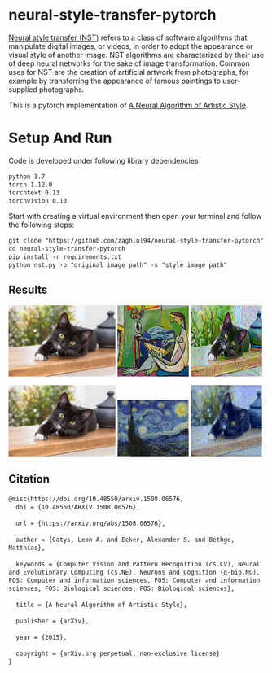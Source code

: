 # neural-style-transfer-pytorch
[Neural style transfer (NST)](https://en.wikipedia.org/wiki/Neural_style_transfer) refers to a class of software algorithms that manipulate digital images, or videos, in order to adopt the appearance or visual style of another image. NST algorithms are characterized by their use of deep neural networks for the sake of image transformation. Common uses for NST are the creation of artificial artwork from photographs, for example by transferring the appearance of famous paintings to user-supplied photographs.

This is a pytorch implementation of [A Neural Algorithm of Artistic Style](https://arxiv.org/abs/1508.06576).
# Setup And Run
Code is developed under following library dependencies
```commandline
python 3.7
torch 1.12.0
torchtext 0.13
torchvision 0.13
```
Start with creating a virtual environment then open your terminal and follow the following steps:
```commandline
git clone "https://github.com/zaghlol94/neural-style-transfer-pytorch"
cd neural-style-transfer-pytorch
pip install -r requirements.txt
python nst.py -o "original image path" -s "style image path"
```
## Results

<p float="left">
  <img src="cat.jpg" width="210" />
  <img src="style.jpg" width="140" /> 
  <img src="cat_generated1.png" width="140" />
</p>

<p float="left">
  <img src="cat.jpg" width="210" />
  <img src="styles/style8.jpg" width="140" /> 
  <img src="cat_generated2.png" width="140" />
</p>

## Citation 
```commandline
@misc{https://doi.org/10.48550/arxiv.1508.06576,
  doi = {10.48550/ARXIV.1508.06576},
  
  url = {https://arxiv.org/abs/1508.06576},
  
  author = {Gatys, Leon A. and Ecker, Alexander S. and Bethge, Matthias},
  
  keywords = {Computer Vision and Pattern Recognition (cs.CV), Neural and Evolutionary Computing (cs.NE), Neurons and Cognition (q-bio.NC), FOS: Computer and information sciences, FOS: Computer and information sciences, FOS: Biological sciences, FOS: Biological sciences},
  
  title = {A Neural Algorithm of Artistic Style},
  
  publisher = {arXiv},
  
  year = {2015},
  
  copyright = {arXiv.org perpetual, non-exclusive license}
}
```